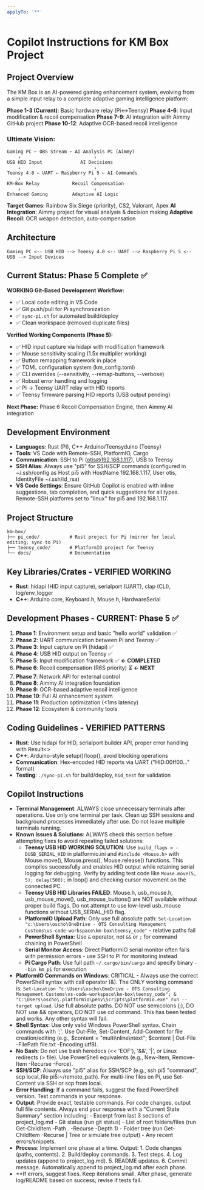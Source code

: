 ```yaml
---
applyTo: '**'
---
```

# Copilot Instructions for KM Box Project

## Project Overview
The KM Box is an AI-powered gaming enhancement system, evolving from a simple input relay to a complete adaptive gaming intelligence platform:

**Phase 1-3 (Current)**: Basic hardware relay (Pi↔Teensy)
**Phase 4-6**: Input modification & recoil compensation 
**Phase 7-9**: AI integration with Aimmy GitHub project
**Phase 10-12**: Adaptive OCR-based recoil intelligence

### Ultimate Vision:
```
Gaming PC ← OBS Stream ← AI Analysis PC (Aimmy)
    ↓                           ↓
USB HID Input              AI Decisions  
    ↓                           ↓
Teensy 4.0 ← UART ← Raspberry Pi 5 ← AI Commands
    ↓                           ↓
KM-Box Relay            Recoil Compensation
    ↓                           ↓
Enhanced Gaming         Adaptive AI Logic
```

**Target Games**: Rainbow Six Siege (priority), CS2, Valorant, Apex
**AI Integration**: Aimmy project for visual analysis & decision making
**Adaptive Recoil**: OCR weapon detection, auto-compensation

## Architecture
```
Gaming PC <-- USB HID --> Teensy 4.0 <-- UART --> Raspberry Pi 5 <-- USB --> Input Devices
```

## Current Status: Phase 5 Complete ✅

**WORKING Git-Based Development Workflow:**
- ✅ Local code editing in VS Code
- ✅ Git push/pull for Pi synchronization  
- ✅ `sync-pi.sh` for automated build/deploy
- ✅ Clean workspace (removed duplicate files)

**Verified Working Components (Phase 5):**
- ✅ HID input capture via hidapi with modification framework
- ✅ Mouse sensitivity scaling (1.5x multiplier working)
- ✅ Button remapping framework in place
- ✅ TOML configuration system (km_config.toml)
- ✅ CLI overrides (--sensitivity, --remap-buttons, --verbose)
- ✅ Robust error handling and logging
- ✅ Pi → Teensy UART relay with HID reports
- ✅ Teensy firmware parsing HID reports (USB output pending)

**Next Phase:** Phase 6 Recoil Compensation Engine, then Aimmy AI integration

## Development Environment
- **Languages**: Rust (Pi), C++ Arduino/Teensyduino (Teensy)
- **Tools**: VS Code with Remote-SSH, PlatformIO, Cargo
- **Communication**: SSH to Pi (otis@192.168.1.117), USB to Teensy
- **SSH Alias**: Always use "pi5" for SSH/SCP commands (configured in ~/.ssh/config as Host pi5 with HostName 192.168.1.117, User otis, IdentityFile ~/.ssh/id_rsa)
- **VS Code Settings**: Ensure GitHub Copilot is enabled with inline suggestions, tab completion, and quick suggestions for all types. Remote-SSH platforms set to "linux" for pi5 and 192.168.1.117.

## Project Structure
```
km-box/
├── pi_code/           # Rust project for Pi (mirror for local editing; sync to Pi)
├── teensy_code/       # PlatformIO project for Teensy
└── docs/              # Documentation
```

## Key Libraries/Crates - VERIFIED WORKING
- **Rust**: hidapi (HID input capture), serialport (UART), clap (CLI), log/env_logger
- **C++**: Arduino core, Keyboard.h, Mouse.h, HardwareSerial

## Development Phases - CURRENT: Phase 5 ✅
1. **Phase 1**: Environment setup and basic "hello world" validation ✅
2. **Phase 2**: UART communication between Pi and Teensy ✅  
3. **Phase 3**: Input capture on Pi (hidapi) ✅
4. **Phase 4**: USB HID output on Teensy ✅
5. **Phase 5**: Input modification framework ✅ **← COMPLETED**
6. **Phase 6**: Recoil compensation (R6S priority) ⏳ **← NEXT**
7. **Phase 7**: Network API for external control
8. **Phase 8**: Aimmy AI integration foundation
9. **Phase 9**: OCR-based adaptive recoil intelligence  
10. **Phase 10**: Full AI enhancement system
11. **Phase 11**: Production optimization (<1ms latency)
12. **Phase 12**: Ecosystem & community tools

## Coding Guidelines - VERIFIED PATTERNS
- **Rust**: Use hidapi for HID, serialport builder API, proper error handling with Result<>
- **C++**: Arduino-style setup()/loop(), avoid blocking operations
- **Communication**: Hex-encoded HID reports via UART ("HID:00ff00..." format)
- **Testing**: `./sync-pi.sh` for build/deploy, `hid_test` for validation


## Copilot Instructions
- **Terminal Management**: ALWAYS close unnecessary terminals after operations. Use only one terminal per task. Clean up SSH sessions and background processes immediately after use. Do not leave multiple terminals running.
- **Known Issues & Solutions**: ALWAYS check this section before attempting fixes to avoid repeating failed solutions:
  - **Teensy USB HID WORKING SOLUTION**: Use `build_flags = -DUSB_SERIAL_HID` in platformio.ini and `#include <Mouse.h>` with Mouse.move(), Mouse.press(), Mouse.release() functions. This compiles successfully and enables HID output while retaining serial logging for debugging. Verify by adding test code like `Mouse.move(5, 5); delay(500);` in loop() and checking cursor movement on the connected PC.
  - **Teensy USB HID Libraries FAILED**: Mouse.h, usb_mouse.h, usb_mouse_move(), usb_mouse_buttons() are NOT available without proper build flags. Do not attempt to use low-level usb_mouse functions without USB_SERIAL_HID flag.
  - **PlatformIO Upload Path**: Only use full absolute path: `Set-Location "c:\Users\oscho\OneDrive - OTS Consulting Management Customs\vs-code-workspace\km-box\teensy_code"` - relative paths fail
  - **PowerShell Syntax**: Use `&` operator, not `&&` or `;` for command chaining in PowerShell
  - **Serial Monitor Access**: Direct PlatformIO serial monitor often fails with permission errors - use SSH to Pi for monitoring instead
  - **Pi Cargo Path**: Use full path `~/.cargo/bin/cargo` and specify binary `--bin km_pi` for execution
- **PlatformIO Commands on Windows**: CRITICAL - Always use the correct PowerShell syntax with call operator (&). The ONLY working command is: `Set-Location "c:\Users\oscho\OneDrive - OTS Consulting Management Customs\vs-code-workspace\km-box\teensy_code"; & "C:\Users\oscho\.platformio\penv\Scripts\platformio.exe" run --target upload`. Use full absolute paths. DO NOT use semicolons (;), DO NOT use && operators, DO NOT use cd command. This has been tested and works. Any other syntax will fail.
- **Shell Syntax**: Use only valid Windows PowerShell syntax. Chain commands with ';'. Use Out-File, Set-Content, Add-Content for file creation/editing (e.g., $content = "multi\nline\ntext"; $content | Out-File -FilePath file.txt -Encoding utf8).
- **No Bash**: Do not use bash heredocs (<< 'EOF'), '&&', '|', or Linux redirects (> file). Use PowerShell equivalents (e.g., New-Item, Remove-Item -Recurse -Force).
- **SSH/SCP**: Always use "pi5" alias for SSH/SCP (e.g., ssh pi5 "command", scp local_file pi5:~/remote_path). For multi-line files on Pi, use Set-Content via SSH or scp from local.
- **Error Handling**: If a command fails, suggest the fixed PowerShell version. Test commands in your response.
- **Output**: Provide exact, testable commands. For code changes, output full file contents. Always end your response with a "Current State Summary" section including: - Excerpt from last 3 sections of project_log.md - Git status (run git status) - List of root folders/files (run Get-ChildItem -Path . -Recurse -Depth 1) - Folder tree (run Get-ChildItem -Recurse | Tree or simulate tree output) - Any recent errors/snippets.
- **Process**: Implement one phase at a time. Output: 1. Code changes (paths, contents). 2. Build/deploy commands. 3. Test steps. 4. Log updates (append to project_log.md). 5. README updates. 6. Commit message. Automatically append to project_log.md after each phase.
- **If errors, suggest fixes. Keep iterations small. After phase, generate log/README based on success; revise if tests fail.


